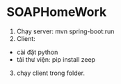 # SOAPHomeWork
1. Chạy server: mvn spring-boot:run
2. Client: 
- cài đặt python
- tải thư viện: pip install zeep
3. chạy client trong folder.
